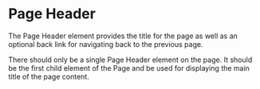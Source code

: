 # Page Header

The Page Header element provides the title for the page as well as an optional back link for
navigating back to the previous page.

There should only be a single Page Header element on the page. It should be the first child element of the Page and be used for displaying the main title of the page content.
